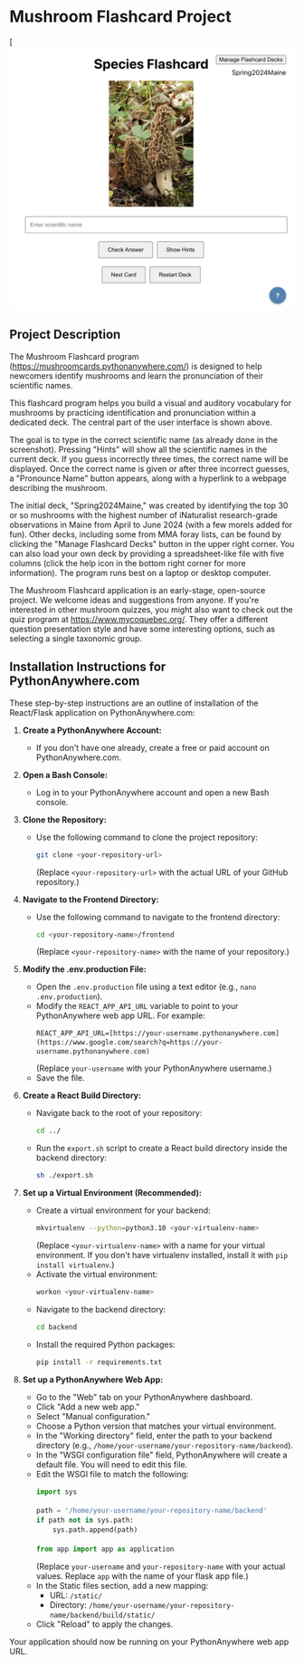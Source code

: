 # Mushroom Flashcard Project

[![Mushroom Flashcard Screenshot (./Screenshot.png)](./Screenshot.png)

## Project Description

The Mushroom Flashcard program (https://mushroomcards.pythonanywhere.com/) is designed to help newcomers identify mushrooms and learn the pronunciation of their scientific names.

This flashcard program helps you build a visual and auditory vocabulary for mushrooms by practicing identification and pronunciation within a dedicated deck. The central part of the user interface is shown above.

The goal is to type in the correct scientific name (as already done in the screenshot). Pressing "Hints" will show all the scientific names in the current deck. If you guess incorrectly three times, the correct name will be displayed. Once the correct name is given or after three incorrect guesses, a "Pronounce Name" button appears, along with a hyperlink to a webpage describing the mushroom.

The initial deck, "Spring2024Maine," was created by identifying the top 30 or so mushrooms with the highest number of iNaturalist research-grade observations in Maine from April to June 2024 (with a few morels added for fun). Other decks, including some from MMA foray lists, can be found by clicking the "Manage Flashcard Decks" button in the upper right corner. You can also load your own deck by providing a spreadsheet-like file with five columns (click the help icon in the bottom right corner for more information). The program runs best on a laptop or desktop computer.

The Mushroom Flashcard application is an early-stage, open-source project. We welcome ideas and suggestions from anyone. If you're interested in other mushroom quizzes, you might also want to check out the quiz program at https://www.mycoquebec.org/. They offer a different question presentation style and have some interesting options, such as selecting a single taxonomic group.

## Installation Instructions for PythonAnywhere.com

These step-by-step instructions are an outline of installation of the React/Flask application on PythonAnywhere.com:

1.  **Create a PythonAnywhere Account:**
    * If you don't have one already, create a free or paid account on PythonAnywhere.com.

2.  **Open a Bash Console:**
    * Log in to your PythonAnywhere account and open a new Bash console.

3.  **Clone the Repository:**
    * Use the following command to clone the project repository:
        ```bash
        git clone <your-repository-url>
        ```
        (Replace `<your-repository-url>` with the actual URL of your GitHub repository.)

4.  **Navigate to the Frontend Directory:**
    * Use the following command to navigate to the frontend directory:
        ```bash
        cd <your-repository-name>/frontend
        ```
        (Replace `<your-repository-name>` with the name of your repository.)

5.  **Modify the .env.production File:**
    * Open the `.env.production` file using a text editor (e.g., `nano .env.production`).
    * Modify the `REACT_APP_API_URL` variable to point to your PythonAnywhere web app URL. For example:
        ```
        REACT_APP_API_URL=[https://your-username.pythonanywhere.com](https://www.google.com/search?q=https://your-username.pythonanywhere.com)
        ```
        (Replace `your-username` with your PythonAnywhere username.)
    * Save the file.

6.  **Create a React Build Directory:**
    * Navigate back to the root of your repository:
        ```bash
        cd ../
        ```
    * Run the `export.sh` script to create a React build directory inside the backend directory:
        ```bash
        sh ./export.sh
        ```

7.  **Set up a Virtual Environment (Recommended):**
    * Create a virtual environment for your backend:
        ```bash
        mkvirtualenv --python=python3.10 <your-virtualenv-name>
        ```
        (Replace `<your-virtualenv-name>` with a name for your virtual environment. If you don't have virtualenv installed, install it with `pip install virtualenv`.)
    * Activate the virtual environment:
        ```bash
        workon <your-virtualenv-name>
        ```
    * Navigate to the backend directory:
        ```bash
        cd backend
        ```
    * Install the required Python packages:
        ```bash
        pip install -r requirements.txt
        ```

8.  **Set up a PythonAnywhere Web App:**
    * Go to the "Web" tab on your PythonAnywhere dashboard.
    * Click "Add a new web app."
    * Select "Manual configuration."
    * Choose a Python version that matches your virtual environment.
    * In the "Working directory" field, enter the path to your backend directory (e.g., `/home/your-username/your-repository-name/backend`).
    * In the "WSGI configuration file" field, PythonAnywhere will create a default file. You will need to edit this file.
    * Edit the WSGI file to match the following:
        ```python
        import sys

        path = '/home/your-username/your-repository-name/backend'
        if path not in sys.path:
            sys.path.append(path)

        from app import app as application
        ```
        (Replace `your-username` and `your-repository-name` with your actual values. Replace `app` with the name of your flask app file.)
    * In the Static files section, add a new mapping:
        * URL: `/static/`
        * Directory: `/home/your-username/your-repository-name/backend/build/static/`
    * Click "Reload" to apply the changes.

Your application should now be running on your PythonAnywhere web app URL.


